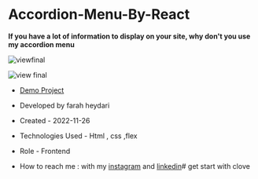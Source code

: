 # Accordion-Menu-By-React

**If you have a lot of information to display on your site, why don't you use my accordion menu**

![viewfinal](https://user-images.githubusercontent.com/109727844/204102879-086fee63-9bda-43b2-a1aa-49879c3f2d39.jpg)

![view final](https://user-images.githubusercontent.com/109727844/204102930-fac80657-4d16-4816-b476-a88e984abefe.jpg)

- [Demo Project](https://farahheydari.github.io/firstProject/)

- Developed by farah heydari
- Created - 2022-11-26

- Technologies Used - Html , css ,flex

- Role - Frontend

- How to reach me : with my [instagram](https://www.instagram.com/farah.hydry.dev/?utm_source=qr&r=nametag) and [linkedin](https://www.linkedin.com/in/farah-heydari-9a4737197?utm_source=share&utm_campaign=share_via&utm_content=profile&utm_medium=android_app)# get start with clove
